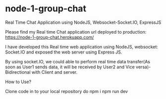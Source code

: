 # node-1-group-chat

Real Time Chat Application using NodeJS, Websocket-Socket.IO, ExpressJS

Please find my Real time Chat application url deployed to production:
https://node-1-group-chat.herokuapp.com/  

I have developed this Real time web application using NodeJS, websocket: Socket.IO and exposed the web server using Express JS.

By using socket.IO, we could able to perform real time data transfer(As soon as User1 sends data,
it will be received by User2 and Vice versa)- Bidirectional with Client and server.

How to Use?

Clone code in to your local repository
do npm i
npm run dev



